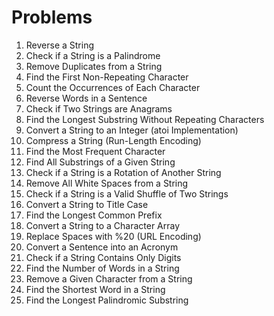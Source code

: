 # Problems

1. Reverse a String
2. Check if a String is a Palindrome
3. Remove Duplicates from a String
4. Find the First Non-Repeating Character
5. Count the Occurrences of Each Character
6. Reverse Words in a Sentence
7. Check if Two Strings are Anagrams
8. Find the Longest Substring Without Repeating Characters
9. Convert a String to an Integer (atoi Implementation)
10. Compress a String (Run-Length Encoding)
11. Find the Most Frequent Character
12. Find All Substrings of a Given String
13. Check if a String is a Rotation of Another String
14. Remove All White Spaces from a String
15. Check if a String is a Valid Shuffle of Two Strings
16. Convert a String to Title Case
17. Find the Longest Common Prefix
18. Convert a String to a Character Array
19. Replace Spaces with %20 (URL Encoding)
20. Convert a Sentence into an Acronym
21. Check if a String Contains Only Digits
22. Find the Number of Words in a String
23. Remove a Given Character from a String
24. Find the Shortest Word in a String
25. Find the Longest Palindromic Substring
